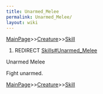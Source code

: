 ```yaml
---
title: Unarmed_Melee
permalink: Unarmed_Melee/
layout: wiki
---
```


[MainPage](/keeperrl_wiki/ "wikilink")>>[Creature](/keeperrl_wiki/Creature_Guide "wikilink")>>[Skill](/keeperrl_wiki/Skills "wikilink")

1.  REDIRECT [Skills\#Unarmed\_Melee](/keeperrl_wiki/Unarmed_Melee "wikilink")

Unarmed Melee

Fight unarmed.

[MainPage](/keeperrl_wiki/ "wikilink")>>[Creature](/keeperrl_wiki/Creature_Guide "wikilink")>>[Skill](/keeperrl_wiki/Skills "wikilink")

